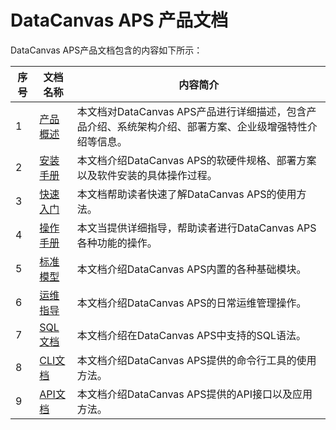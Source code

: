 # DataCanvas APS 产品文档DataCanvas APS产品文档包含的内容如下所示：| 序号 | 文档名称 | 内容简介 ||---------|---------|---------|| 1  | <a href="chan-pin-gai-shu.md">产品概述</a> |  本文档对DataCanvas APS产品进行详细描述，包含产品介绍、系统架构介绍、部署方案、企业级增强特性介绍等信息。|| 2  | <a href="DataCanvas install/introduction.md">安装手册</a> |  本文档介绍DataCanvas APS的软硬件规格、部署方案以及软件安装的具体操作过程。 || 3 |<a href="getting started.md">快速入门</a>|本文档帮助读者快速了解DataCanvas APS的使用方法。||4|<a href="DataCanvas opera/operational guidance.md">操作手册</a>|本文当提供详细指导，帮助读者进行DataCanvas APS各种功能的操作。||5|<a href="biao-zhun-mo-xing.md">标准模型</a>|本文档介绍DataCanvas APS内置的各种基础模块。||6|<a href="DataCanvas yunwei/DataCanvas yunwei.md">运维指导</a>|本文档介绍DataCanvas APS的日常运维管理操作。||7|<a href="SQL/SQL1.md">SQL文档</a>|本文档介绍在DataCanvas APS中支持的SQL语法。||8|<a href="CLI/CLI.md">CLI文档</a>|本文档介绍DataCanvas APS提供的命令行工具的使用方法。||9|<a href="API/api.md">API文档</a>|本文档介绍DataCanvas APS提供的API接口以及应用方法。|  